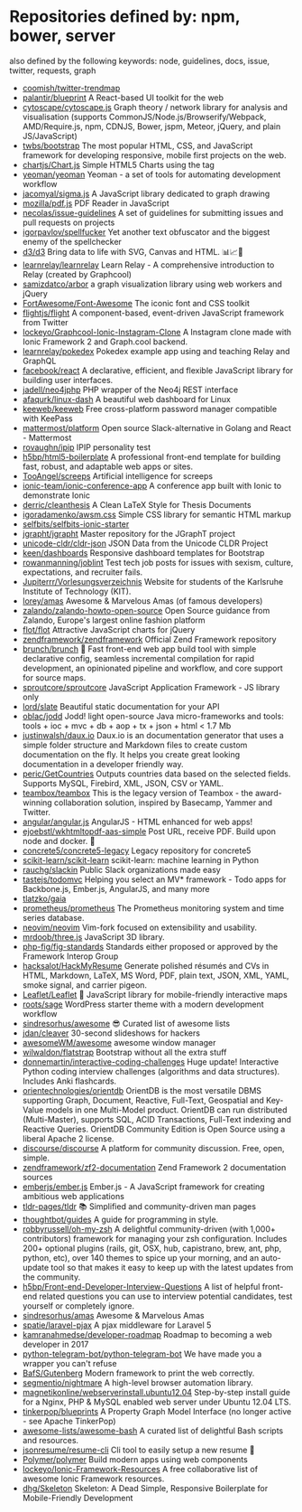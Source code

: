 # Repositories defined by: npm, bower, server

also defined by the following keywords: node, guidelines, docs, issue, twitter, requests, graph

- [coomish/twitter-trendmap](https://github.com/coomish/twitter-trendmap)
- [palantir/blueprint](https://github.com/palantir/blueprint)
  A React-based UI toolkit for the web
- [cytoscape/cytoscape.js](https://github.com/cytoscape/cytoscape.js)
  Graph theory / network library for analysis and visualisation (supports CommonJS/Node.js/Browserify/Webpack, AMD/Require.js, npm, CDNJS, Bower, jspm, Meteor, jQuery, and plain JS/JavaScript)
- [twbs/bootstrap](https://github.com/twbs/bootstrap)
  The most popular HTML, CSS, and JavaScript framework for developing responsive, mobile first projects on the web.
- [chartjs/Chart.js](https://github.com/chartjs/Chart.js)
  Simple HTML5 Charts using the <canvas> tag
- [yeoman/yeoman](https://github.com/yeoman/yeoman)
  Yeoman - a set of tools for automating development workflow
- [jacomyal/sigma.js](https://github.com/jacomyal/sigma.js)
  A JavaScript library dedicated to graph drawing
- [mozilla/pdf.js](https://github.com/mozilla/pdf.js)
  PDF Reader in JavaScript
- [necolas/issue-guidelines](https://github.com/necolas/issue-guidelines)
  A set of guidelines for submitting issues and pull requests on projects
- [igorpavlov/spellfucker](https://github.com/igorpavlov/spellfucker)
  Yet another text obfuscator and the biggest enemy of the spellchecker
- [d3/d3](https://github.com/d3/d3)
  Bring data to life with SVG, Canvas and HTML. :bar_chart::chart_with_upwards_trend::tada:
- [learnrelay/learnrelay](https://github.com/learnrelay/learnrelay)
  Learn Relay - A comprehensive introduction to Relay (created by Graphcool)
- [samizdatco/arbor](https://github.com/samizdatco/arbor)
  a graph visualization library using web workers and jQuery
- [FortAwesome/Font-Awesome](https://github.com/FortAwesome/Font-Awesome)
  The iconic font and CSS toolkit
- [flightjs/flight](https://github.com/flightjs/flight)
  A component-based, event-driven JavaScript framework from Twitter
- [lockeyo/Graphcool-Ionic-Instagram-Clone](https://github.com/lockeyo/Graphcool-Ionic-Instagram-Clone)
  A Instagram clone made with Ionic Framework 2 and Graph.cool backend.
- [learnrelay/pokedex](https://github.com/learnrelay/pokedex)
  Pokedex example app using and teaching Relay and GraphQL
- [facebook/react](https://github.com/facebook/react)
  A declarative, efficient, and flexible JavaScript library for building user interfaces.
- [jadell/neo4jphp](https://github.com/jadell/neo4jphp)
  PHP wrapper of the Neo4j REST interface
- [afaqurk/linux-dash](https://github.com/afaqurk/linux-dash)
  A beautiful web dashboard for Linux
- [keeweb/keeweb](https://github.com/keeweb/keeweb)
  Free cross-platform password manager compatible with KeePass
- [mattermost/platform](https://github.com/mattermost/platform)
  Open source Slack-alternative in Golang and React - Mattermost
- [rovaughn/ipip](https://github.com/rovaughn/ipip)
  IPIP personality test
- [h5bp/html5-boilerplate](https://github.com/h5bp/html5-boilerplate)
  A professional front-end template for building fast, robust, and adaptable web apps or sites.
- [TooAngel/screeps](https://github.com/TooAngel/screeps)
  Artificial intelligence for screeps
- [ionic-team/ionic-conference-app](https://github.com/ionic-team/ionic-conference-app)
  A conference app built with Ionic to demonstrate Ionic
- [derric/cleanthesis](https://github.com/derric/cleanthesis)
  A Clean LaTeX Style for Thesis Documents
- [igoradamenko/awsm.css](https://github.com/igoradamenko/awsm.css)
  Simple CSS library for semantic HTML markup
- [selfbits/selfbits-ionic-starter](https://github.com/selfbits/selfbits-ionic-starter)
- [jgrapht/jgrapht](https://github.com/jgrapht/jgrapht)
  Master repository for the JGraphT project
- [unicode-cldr/cldr-json](https://github.com/unicode-cldr/cldr-json)
  JSON Data from the Unicode CLDR Project
- [keen/dashboards](https://github.com/keen/dashboards)
  Responsive dashboard templates for Bootstrap
- [rowanmanning/joblint](https://github.com/rowanmanning/joblint)
  Test tech job posts for issues with sexism, culture, expectations, and recruiter fails.
- [Jupiterrr/Vorlesungsverzeichnis](https://github.com/Jupiterrr/Vorlesungsverzeichnis)
  Website for students of the Karlsruhe Institute of Technology (KIT).
- [lorey/amas](https://github.com/lorey/amas)
  Awesome & Marvelous Amas (of famous developers)
- [zalando/zalando-howto-open-source](https://github.com/zalando/zalando-howto-open-source)
  Open Source guidance from Zalando, Europe's largest online fashion platform
- [flot/flot](https://github.com/flot/flot)
  Attractive JavaScript charts for jQuery
- [zendframework/zendframework](https://github.com/zendframework/zendframework)
  Official Zend Framework repository
- [brunch/brunch](https://github.com/brunch/brunch)
  :fork_and_knife: Fast front-end web app build tool with simple declarative config, seamless incremental compilation for rapid development, an opinionated pipeline and workflow, and core support for source maps.
- [sproutcore/sproutcore](https://github.com/sproutcore/sproutcore)
  JavaScript Application Framework - JS library only
- [lord/slate](https://github.com/lord/slate)
  Beautiful static documentation for your API
- [oblac/jodd](https://github.com/oblac/jodd)
  Jodd! light open-source Java micro-frameworks and tools: tools + ioc + mvc + db + aop + tx + json + html < 1.7 Mb
- [justinwalsh/daux.io](https://github.com/justinwalsh/daux.io)
  Daux.io is an documentation generator that uses a simple folder structure and Markdown files to create custom documentation on the fly. It helps you create great looking documentation in a developer friendly way.
- [peric/GetCountries](https://github.com/peric/GetCountries)
  Outputs countries data based on the selected fields. Supports MySQL, Firebird, XML, JSON, CSV or YAML.
- [teambox/teambox](https://github.com/teambox/teambox)
  This is the legacy version of Teambox - the award-winning collaboration solution, inspired by Basecamp, Yammer and Twitter.
- [angular/angular.js](https://github.com/angular/angular.js)
  AngularJS - HTML enhanced for web apps!
- [ejoebstl/wkhtmltopdf-aas-simple](https://github.com/ejoebstl/wkhtmltopdf-aas-simple)
  Post URL, receive PDF. Build upon node and docker.  🚀
- [concrete5/concrete5-legacy](https://github.com/concrete5/concrete5-legacy)
  Legacy repository for concrete5
- [scikit-learn/scikit-learn](https://github.com/scikit-learn/scikit-learn)
  scikit-learn: machine learning in Python
- [rauchg/slackin](https://github.com/rauchg/slackin)
  Public Slack organizations made easy
- [tastejs/todomvc](https://github.com/tastejs/todomvc)
  Helping you select an MV* framework - Todo apps for Backbone.js, Ember.js, AngularJS, and many more
- [tlatzko/gaia](https://github.com/tlatzko/gaia)
- [prometheus/prometheus](https://github.com/prometheus/prometheus)
  The Prometheus monitoring system and time series database.
- [neovim/neovim](https://github.com/neovim/neovim)
  Vim-fork focused on extensibility and usability.
- [mrdoob/three.js](https://github.com/mrdoob/three.js)
  JavaScript 3D library.
- [php-fig/fig-standards](https://github.com/php-fig/fig-standards)
  Standards either proposed or approved by the Framework Interop Group
- [hacksalot/HackMyResume](https://github.com/hacksalot/HackMyResume)
  Generate polished résumés and CVs in HTML, Markdown, LaTeX, MS Word, PDF, plain text, JSON, XML, YAML, smoke signal, and carrier pigeon.
- [Leaflet/Leaflet](https://github.com/Leaflet/Leaflet)
   :leaves: JavaScript library for mobile-friendly interactive maps
- [roots/sage](https://github.com/roots/sage)
  WordPress starter theme with a modern development workflow
- [sindresorhus/awesome](https://github.com/sindresorhus/awesome)
  :sunglasses: Curated list of awesome lists
- [jdan/cleaver](https://github.com/jdan/cleaver)
  30-second slideshows for hackers
- [awesomeWM/awesome](https://github.com/awesomeWM/awesome)
  awesome window manager
- [wilwaldon/flatstrap](https://github.com/wilwaldon/flatstrap)
  Bootstrap without all the extra stuff
- [donnemartin/interactive-coding-challenges](https://github.com/donnemartin/interactive-coding-challenges)
  Huge update!  Interactive Python coding interview challenges (algorithms and data structures).  Includes Anki flashcards.
- [orientechnologies/orientdb](https://github.com/orientechnologies/orientdb)
  OrientDB is the most versatile DBMS supporting Graph, Document, Reactive, Full-Text, Geospatial and Key-Value models in one Multi-Model product. OrientDB can run distributed (Multi-Master), supports SQL, ACID Transactions, Full-Text indexing and Reactive Queries. OrientDB Community Edition is Open Source using a liberal Apache 2 license.
- [discourse/discourse](https://github.com/discourse/discourse)
  A platform for community discussion. Free, open, simple.
- [zendframework/zf2-documentation](https://github.com/zendframework/zf2-documentation)
  Zend Framework 2 documentation sources
- [emberjs/ember.js](https://github.com/emberjs/ember.js)
  Ember.js - A JavaScript framework for creating ambitious web applications
- [tldr-pages/tldr](https://github.com/tldr-pages/tldr)
  :books: Simplified and community-driven man pages
- [thoughtbot/guides](https://github.com/thoughtbot/guides)
  A guide for programming in style.
- [robbyrussell/oh-my-zsh](https://github.com/robbyrussell/oh-my-zsh)
  A delightful community-driven (with 1,000+ contributors) framework for managing your zsh configuration. Includes 200+ optional plugins (rails, git, OSX, hub, capistrano, brew, ant, php, python, etc), over 140 themes to spice up your morning, and an auto-update tool so that makes it easy to keep up with the latest updates from the community.
- [h5bp/Front-end-Developer-Interview-Questions](https://github.com/h5bp/Front-end-Developer-Interview-Questions)
  A list of helpful front-end related questions you can use to interview potential candidates, test yourself or completely ignore.
- [sindresorhus/amas](https://github.com/sindresorhus/amas)
  Awesome & Marvelous Amas
- [spatie/laravel-pjax](https://github.com/spatie/laravel-pjax)
  A pjax middleware for Laravel 5
- [kamranahmedse/developer-roadmap](https://github.com/kamranahmedse/developer-roadmap)
  Roadmap to becoming a web developer in 2017
- [python-telegram-bot/python-telegram-bot](https://github.com/python-telegram-bot/python-telegram-bot)
  We have made you a wrapper you can't refuse
- [BafS/Gutenberg](https://github.com/BafS/Gutenberg)
  Modern framework to print the web correctly. 
- [segmentio/nightmare](https://github.com/segmentio/nightmare)
  A high-level browser automation library.
- [magnetikonline/webserverinstall.ubuntu12.04](https://github.com/magnetikonline/webserverinstall.ubuntu12.04)
  Step-by-step install guide for a Nginx, PHP & MySQL enabled web server under Ubuntu 12.04 LTS.
- [tinkerpop/blueprints](https://github.com/tinkerpop/blueprints)
  A Property Graph Model Interface (no longer active - see Apache TinkerPop)
- [awesome-lists/awesome-bash](https://github.com/awesome-lists/awesome-bash)
  A curated list of delightful Bash scripts and resources.
- [jsonresume/resume-cli](https://github.com/jsonresume/resume-cli)
  Cli tool to easily setup a new resume 📑
- [Polymer/polymer](https://github.com/Polymer/polymer)
  Build modern apps using web components
- [lockeyo/Ionic-Framework-Resources](https://github.com/lockeyo/Ionic-Framework-Resources)
  A free collaborative list of awesome Ionic Framework resources.
- [dhg/Skeleton](https://github.com/dhg/Skeleton)
  Skeleton: A Dead Simple, Responsive Boilerplate for Mobile-Friendly Development
